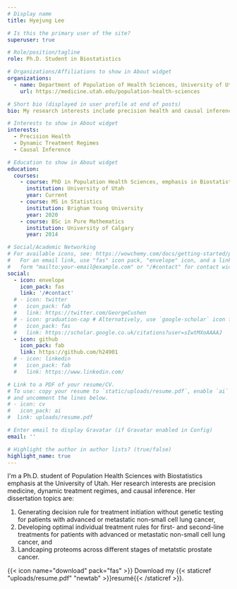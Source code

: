 ```yaml
---
# Display name
title: Hyejung Lee

# Is this the primary user of the site?
superuser: true

# Role/position/tagline
role: Ph.D. Student in Biostatistics

# Organizations/Affiliations to show in About widget
organizations:
  - name: Department of Population of Health Sciences, University of Utah 
    url: https://medicine.utah.edu/population-health-sciences

# Short bio (displayed in user profile at end of posts)
bio: My research interests include precision health and causal inference.

# Interests to show in About widget
interests:
  - Precision Health
  - Dynamic Treatment Regimes
  - Causal Inference

# Education to show in About widget
education:
  courses:
    - course: PhD in Population Health Sciences, emphasis in Biostatistics
      institution: University of Utah
      year: Current
    - course: MS in Statistics
      institution: Brigham Young University
      year: 2020
    - course: BSc in Pure Mathematics 
      institution: University of Calgary
      year: 2014

# Social/Academic Networking
# For available icons, see: https://wowchemy.com/docs/getting-started/page-builder/#icons
#   For an email link, use "fas" icon pack, "envelope" icon, and a link in the
#   form "mailto:your-email@example.com" or "/#contact" for contact widget.
social:
  - icon: envelope
    icon_pack: fas
    link: '/#contact'
  # - icon: twitter
  #   icon_pack: fab
  #   link: https://twitter.com/GeorgeCushen
  # - icon: graduation-cap # Alternatively, use `google-scholar` icon from `ai` icon pack
  #   icon_pack: fas
  #   link: https://scholar.google.co.uk/citations?user=sIwtMXoAAAAJ
  - icon: github
    icon_pack: fab
    link: https://github.com/h24901
  # - icon: linkedin
  #   icon_pack: fab
  #   link: https://www.linkedin.com/

# Link to a PDF of your resume/CV.
# To use: copy your resume to `static/uploads/resume.pdf`, enable `ai` icons in `params.toml`,
# and uncomment the lines below.
# - icon: cv
#   icon_pack: ai
#  link: uploads/resume.pdf

# Enter email to display Gravatar (if Gravatar enabled in Config)
email: ''

# Highlight the author in author lists? (true/false)
highlight_name: true
---
```


I'm a Ph.D. student of Population Health Sciences with Biostatistics emphasis at the University of Utah. Her research interests are precision medicine, dynamic treatment regimes, and causal inference. Her dissertation topics are:
1. Generating decision rule for treatment initiation without genetic testing for patients with advanced or metastatic non-small cell lung cancer,
2. Developing optimal individual treatment rules for first- and second-line treatments for patients with advanced or metastatic non-small cell lung cancer, and
3. Landcaping proteoms across different stages of metatstic prostate cancer. 


{{< icon name="download" pack="fas" >}} Download my {{< staticref "uploads/resume.pdf" "newtab" >}}resumé{{< /staticref >}}.
